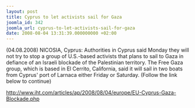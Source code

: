 ```yaml
---
layout: post
title: Cyprus to let activists sail for Gaza
joomla_id: 342
joomla_url: cyprus-to-let-activists-sail-for-gaza
date: 2008-08-04 13:31:39.000000000 +02:00
---
```

(04.08.2008) NICOSIA, Cyprus: Authorities in Cyprus said Monday they will not try to stop a group of U.S.-based activists that plans to sail to Gaza in defiance of an Israeli blockade of the Palestinian territory. The Free Gaza group, which is based in El Cerrito, California, said it will sail in two boats from Cyprus' port of Larnaca either Friday or Saturday. (Follow the link below to continue)<p><a href="http://www.iht.com/articles/ap/2008/08/04/europe/EU-Cyprus-Gaza-Blockade.php">http://www.iht.com/articles/ap/2008/08/04/europe/EU-Cyprus-Gaza-Blockade.php</a></p>
